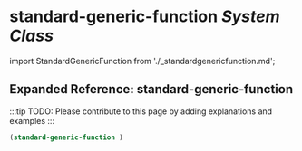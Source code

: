 # **standard-generic-function** *System Class*

import StandardGenericFunction from './_standardgenericfunction.md';

<StandardGenericFunction />

## Expanded Reference: standard-generic-function

:::tip
TODO: Please contribute to this page by adding explanations and examples
:::

```lisp
(standard-generic-function )
```
